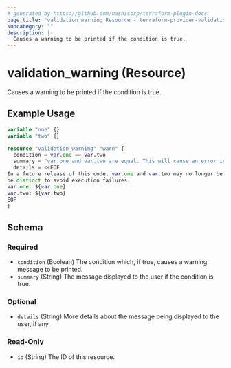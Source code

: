 ```yaml
---
# generated by https://github.com/hashicorp/terraform-plugin-docs
page_title: "validation_warning Resource - terraform-provider-validation"
subcategory: ""
description: |-
  Causes a warning to be printed if the condition is true.
---
```


# validation_warning (Resource)

Causes a warning to be printed if the condition is true.

## Example Usage

```terraform
variable "one" {}
variable "two" {}

resource "validation_warning" "warn" {
  condition = var.one == var.two
  summary = "var.one and var.two are equal. This will cause an error in future versions"
  details = <<EOF
In a future release of this code, var.one and var.two may no longer be equal. Please consider modifying the values to
be distinct to avoid execution failures.
var.one: ${var.one}
var.two: ${var.two}
EOF
}
```

<!-- schema generated by tfplugindocs -->
## Schema

### Required

- `condition` (Boolean) The condition which, if true, causes a warning message to be printed.
- `summary` (String) The message displayed to the user if the condition is true.

### Optional

- `details` (String) More details about the message being displayed to the user, if any.

### Read-Only

- `id` (String) The ID of this resource.



